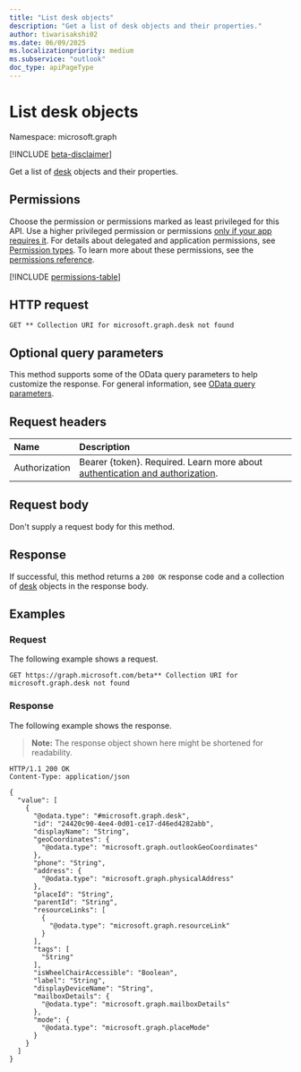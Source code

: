 ```yaml
---
title: "List desk objects"
description: "Get a list of desk objects and their properties."
author: tiwarisakshi02
ms.date: 06/09/2025
ms.localizationpriority: medium
ms.subservice: "outlook"
doc_type: apiPageType
---
```


# List desk objects

Namespace: microsoft.graph

[!INCLUDE [beta-disclaimer](../../includes/beta-disclaimer.md)]

Get a list of [desk](../resources/desk.md) objects and their properties.

## Permissions

Choose the permission or permissions marked as least privileged for this API. Use a higher privileged permission or permissions [only if your app requires it](/graph/permissions-overview#best-practices-for-using-microsoft-graph-permissions). For details about delegated and application permissions, see [Permission types](/graph/permissions-overview#permission-types). To learn more about these permissions, see the [permissions reference](/graph/permissions-reference).

<!-- {
  "blockType": "permissions",
  "name": "desk-list-permissions"
}
-->
[!INCLUDE [permissions-table](../includes/permissions/desk-list-permissions.md)]

## HTTP request

<!-- {
  "blockType": "ignored"
}
-->
``` http
GET ** Collection URI for microsoft.graph.desk not found
```

## Optional query parameters

This method supports some of the OData query parameters to help customize the response. For general information, see [OData query parameters](/graph/query-parameters).

## Request headers

|Name|Description|
|:---|:---|
|Authorization|Bearer {token}. Required. Learn more about [authentication and authorization](/graph/auth/auth-concepts).|

## Request body

Don't supply a request body for this method.

## Response

If successful, this method returns a `200 OK` response code and a collection of [desk](../resources/desk.md) objects in the response body.

## Examples

### Request

The following example shows a request.
<!-- {
  "blockType": "request",
  "name": "list_desk"
}
-->
``` http
GET https://graph.microsoft.com/beta** Collection URI for microsoft.graph.desk not found
```

### Response

The following example shows the response.
>**Note:** The response object shown here might be shortened for readability.
<!-- {
  "blockType": "response",
  "truncated": true,
  "@odata.type": "microsoft.graph.desk"
}
-->
``` http
HTTP/1.1 200 OK
Content-Type: application/json

{
  "value": [
    {
      "@odata.type": "#microsoft.graph.desk",
      "id": "24420c90-4ee4-0d01-ce17-d46ed4282abb",
      "displayName": "String",
      "geoCoordinates": {
        "@odata.type": "microsoft.graph.outlookGeoCoordinates"
      },
      "phone": "String",
      "address": {
        "@odata.type": "microsoft.graph.physicalAddress"
      },
      "placeId": "String",
      "parentId": "String",
      "resourceLinks": [
        {
          "@odata.type": "microsoft.graph.resourceLink"
        }
      ],
      "tags": [
        "String"
      ],
      "isWheelChairAccessible": "Boolean",
      "label": "String",
      "displayDeviceName": "String",
      "mailboxDetails": {
        "@odata.type": "microsoft.graph.mailboxDetails"
      },
      "mode": {
        "@odata.type": "microsoft.graph.placeMode"
      }
    }
  ]
}
```

